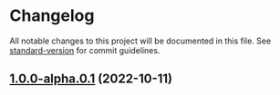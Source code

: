 # Changelog

All notable changes to this project will be documented in this file. See [standard-version](https://github.com/conventional-changelog/standard-version) for commit guidelines.

## [1.0.0-alpha.0.1](///compare/v1.0.0-alpha.0.0...v1.0.0-alpha.0.1) (2022-10-11)
